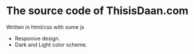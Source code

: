 # The source code of ThisisDaan.com

Written in html/css with some js
- Responive design.
- Dark and Light color scheme.
